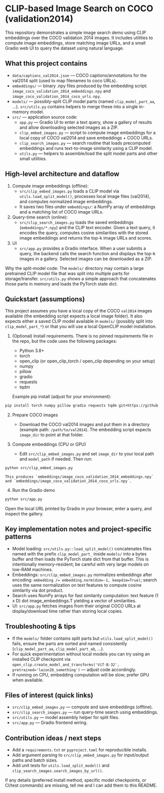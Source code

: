 # CLIP-based Image Search on COCO (validation2014)

This repository demonstrates a simple image search demo using CLIP embeddings over the COCO validation 2014 images. It includes utilities to compute image embeddings, store matching image URLs, and a small Gradio web UI to query the dataset using natural language.

## What this project contains

- `data/captions_val2014.json` — COCO captions/annotations for the val2014 split (used to map filenames to coco URLs).
- `embeddings/` — binary .npy files produced by the embedding script: `image_coco_validation_2014_embeddings.npy` and `image_coco_validation_2014_coco_urls.npy`.
- `models/` — possibly-split CLIP model parts (named `clip_model_part_aa`, ...). `src/utils.py` contains helpers to merge these into a single in-memory model.
- `src/` — application source code:
  - `app.py` — Gradio UI to enter a text query, show a gallery of results and allow downloading selected images as a ZIP.
  - `clip_embed_images.py` — script to compute image embeddings for a local copy of COCO val2014 and save embeddings + COCO URLs.
  - `clip_search_images.py` — search routine that loads precomputed embeddings and runs text-to-image similarity using a CLIP model.
  - `utils.py` — helpers to assemble/load the split model parts and other small utilities.

## High-level architecture and dataflow

1. Compute image embeddings (offline):
	- `src/clip_embed_images.py` loads a CLIP model via `utils.load_split_model()`, processes local image files (val2014), and computes normalized image embeddings.
	- It saves two files under `embeddings/`: a NumPy array of embeddings and a matching list of COCO image URLs.
2. Query-time search (online):
	- `src/clip_search_images.py` loads the saved embeddings (`embeddings/*.npy`) and the CLIP text encoder. Given a text query, it encodes the query, computes cosine similarities with the stored image embeddings and returns the top-k image URLs and scores.
3. UI
	- `src/app.py` provides a Gradio interface. When a user submits a query, the backend calls the search function and displays the top-k images in a gallery. Selected images can be downloaded as a ZIP.

Why the split-model code: The `models/` directory may contain a large pretrained CLIP model file that was split into multiple parts for storage/transfer. `src/utils.py` shows a simple approach that concatenates those parts in memory and loads the PyTorch state dict.

## Quickstart (assumptions)

This project assumes you have a local copy of the COCO `val2014` images available (the embedding script expects a local image folder). It also expects either a saved CLIP model available in `models/` (possibly split into `clip_model_part_*`) or that you will use a local OpenCLIP model installation.

1. (Optional) Install requirements. There is no pinned requirements file in the repo, but the code uses the following packages:

	- Python 3.8+
	- torch
	- open_clip (or open_clip_torch / open_clip depending on your setup)
	- numpy
	- pillow
	- gradio
	- requests
	- tqdm

	Example pip install (adjust for your environment):

```bash
pip install torch numpy pillow gradio requests tqdm git+https://github.com/mlfoundations/open_clip.git
```

2. Prepare COCO images

	- Download the COCO val2014 images and put them in a directory (example path: `/path/to/val2014`). The embedding script expects `image_dir` to point at that folder.

3. Compute embeddings (CPU or GPU)

	- Edit `src/clip_embed_images.py` and set `image_dir` to your local path and `model_path` if needed. Then run:

```bash
python src/clip_embed_images.py
```

	This produces `embeddings/image_coco_validation_2014_embeddings.npy` and `embeddings/image_coco_validation_2014_coco_urls.npy`.

4. Run the Gradio demo

```bash
python src/app.py
```

Open the local URL printed by Gradio in your browser, enter a query, and inspect the gallery.

## Key implementation notes and project-specific patterns

- Model loading: `src/utils.py::load_split_model()` concatenates files named with the prefix `clip_model_part_` inside `models/` into a bytes buffer and then loads the PyTorch state dict from that buffer. This is intentionally memory-resident; be careful with very large models on low-RAM machines.
- Embeddings: `src/clip_embed_images.py` normalizes embeddings after encoding: `embedding /= embedding.norm(dim=-1, keepdim=True)`; search uses the same normalization on text features to compute cosine similarity via dot product.
- Search uses NumPy arrays for fast similarity computation: text feature (1 x D) dot image_embeddings.T yielding a vector of similarities.
- UI: `src/app.py` fetches images from their original COCO URLs at display/download time rather than storing local copies.

## Troubleshooting & tips

- If the `models/` folder contains split parts but `utils.load_split_model()` fails, ensure the parts are sorted and named consistently (`clip_model_part_aa`, `clip_model_part_ab`, ...).
- For quick experimentation without local models you can try using an installed CLIP checkpoint via `open_clip.create_model_and_transforms('ViT-B-32', pretrained='laion2b_something')` — adjust code accordingly.
- If running on CPU, embedding computation will be slow; prefer GPU when available.

## Files of interest (quick links)

- `src/clip_embed_images.py` — compute and save embeddings (offline).
- `src/clip_search_images.py` — run query-time search using embeddings.
- `src/utils.py` — model assembly helper for split files.
- `src/app.py` — Gradio frontend wiring.

## Contribution ideas / next steps

- Add a `requirements.txt` or `pyproject.toml` for reproducible installs.
- Add argument parsing to `src/clip_embed_images.py` for input/output paths and batch sizes.
- Add unit tests for `utils.load_split_model()` and `clip_search_images.search_images_by_url()`.

If any details (preferred install method, specific model checkpoints, or CI/test commands) are missing, tell me and I can add them to this README.
